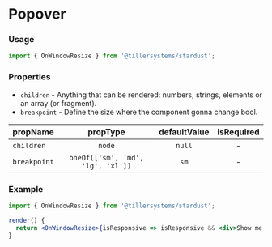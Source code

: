# Popover

### Usage

```jsx
import { OnWindowResize } from '@tillersystems/stardust';
```

<!-- STORY -->

### Properties

- `children` - Anything that can be rendered: numbers, strings, elements or an array (or fragment).
- `breakpoint` - Define the size where the component gonna change bool.

| propName     |             propType              | defaultValue | isRequired |
| ------------ | :-------------------------------: | :----------: | :--------: |
| `children`   |              `node`               |    `null`    |     -      |
| `breakpoint` | `oneOf(['sm', 'md', 'lg', 'xl'])` |     `sm`     |     -      |

### Example

```jsx
import { OnWindowResize } from '@tillersystems/stardust';

render() {
  return <OnWindowResize>{isResponsive => isResponsive && <div>Show me!</div>}</OnWindowResize >
}
```
